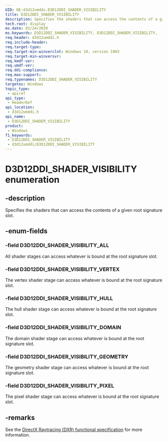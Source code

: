 ```yaml
---
UID: NE:d3d12umddi.D3D12DDI_SHADER_VISIBILITY
title: D3D12DDI_SHADER_VISIBILITY
description: Specifies the shaders that can access the contents of a given root signature slot.
tech.root: display
ms.date: 03/24/2020
ms.keywords: D3D12DDI_SHADER_VISIBILITY, D3D12DDI_SHADER_VISIBILITY,
req.header: d3d12umddi.h
req.include-header: 
req.target-type: 
req.target-min-winverclnt: Windows 10, version 1903
req.target-min-winversvr: 
req.kmdf-ver: 
req.umdf-ver: 
req.ddi-compliance: 
req.max-support: 
req.typenames: D3D12DDI_SHADER_VISIBILITY
targetos: Windows
topic_type:
 - apiref
api_type:
 - HeaderDef
api_location:
 - d3d12umddi.h
api_name:
 - D3D12DDI_SHADER_VISIBILITY
product:
 - Windows
f1_keywords:
 - D3D12DDI_SHADER_VISIBILITY
 - d3d12umddi/D3D12DDI_SHADER_VISIBILITY
---
```


# D3D12DDI_SHADER_VISIBILITY enumeration


## -description

Specifies the shaders that can access the contents of a given root signature slot.

## -enum-fields

### -field D3D12DDI_SHADER_VISIBILITY_ALL

All shader stages can access whatever is bound at the root signature slot.

### -field D3D12DDI_SHADER_VISIBILITY_VERTEX

The vertex shader stage can access whatever is bound at the root signature slot.

### -field D3D12DDI_SHADER_VISIBILITY_HULL

The hull shader stage can access whatever is bound at the root signature slot.

### -field D3D12DDI_SHADER_VISIBILITY_DOMAIN

The domain shader stage can access whatever is bound at the root signature slot.

### -field D3D12DDI_SHADER_VISIBILITY_GEOMETRY

The geometry shader stage can access whatever is bound at the root signature slot.

### -field D3D12DDI_SHADER_VISIBILITY_PIXEL

The pixel shader stage can access whatever is bound at the root signature slot.

## -remarks

See the [DirectX Raytracing (DXR) functional specification](https://microsoft.github.io/DirectX-Specs/d3d/Raytracing.html) for more information.

